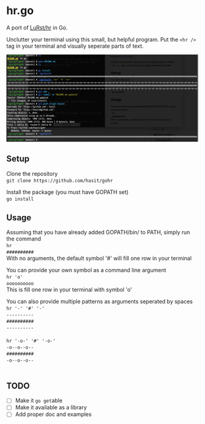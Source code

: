 # hr.go
A port of [LuRst/hr](https://github.com/LuRsT/hr) in Go.

Unclutter your terminal using this small, but helpful program. Put the `<hr />` tag in your terminal and visually seperate parts of text.

![hr.go](assests/gohr.png)

## Setup
Clone the repository <br />
`git clone https://github.com/hasit/gohr`

Install the package (you must have GOPATH set) <br />
`go install`

## Usage
Assuming that you have already added GOPATH/bin/ to PATH, simply run the command <br />
`hr` <br />
`##########` <br />
With no arguments, the default symbol '#' will fill one row in your terminal

You can provide your own symbol as a command line argument <br />
`hr 'o'` <br />
`oooooooooo` <br />
This is fill one row in your terminal with symbol 'o'

You can also provide multiple patterns as arguments seperated by spaces <br />
`hr '-' '#' '-'` <br />
`----------` <br />
`##########` <br />
`----------` <br />
<br />
`hr '-o-' '#' '-o-'` <br />
`-o--o--o--` <br />
`##########` <br />
`-o--o--o--` <br />
<br />
## TODO
- [ ] Make it `go get`able
- [ ] Make it available as a library
- [ ] Add proper doc and examples
